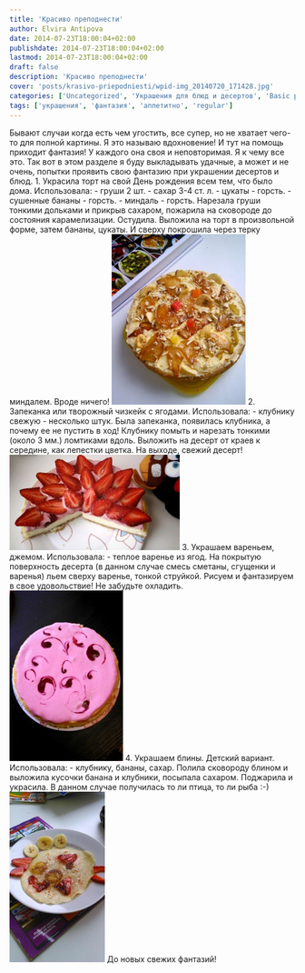 ```yaml
---
title: 'Красиво преподнести'
author: Elvira Antipova
date: 2014-07-23T18:00:04+02:00
publishdate: 2014-07-23T18:00:04+02:00
lastmod: 2014-07-23T18:00:04+02:00
draft: false
description: 'Красиво преподнести'
cover: 'posts/krasivo-priepodniesti/wpid-img_20140720_171428.jpg'
categories: ['Uncategorized', 'Украшения для блюд и десертов', 'Basic posts']
tags: ['украшения', 'фантазия', 'аппетитно', 'regular']
---
```


Бывают случаи когда есть чем угостить, все супер, но не хватает чего-то для полной картины. Я это называю вдохновение! И тут на помощь приходит фантазия! У каждого она своя и неповторимая. Я к чему все это. Так вот в этом разделе я буду выкладывать удачные, а может и не очень, попытки проявить свою фантазию при украшении десертов и блюд. 1. Украсила торт на свой День рождения всем тем, что было дома. Использовала: - груши 2 шт. - сахар 3-4 ст. л. - цукаты - горсть. - сушенные бананы - горсть. - миндаль - горсть. Нарезала груши тонкими дольками и прикрыв сахаром, пожарила на сковороде до состояния карамелизации. Остудила. Выложила на торт в произвольной форме, затем бананы, цукаты. И сверху покрошила через терку миндалем. Вроде ничего! [![wpid-img_20140720_171428.jpg](wpid-img_20140720_171428-236x300.jpg)](wpid-img_20140720_171428.jpg) 2. Запеканка или творожный чизкейк с ягодами. Использовала: - клубнику свежую - несколько штук. Была запеканка, появилась клубника, а почему ее не пустить в ход! Клубнику помыть и нарезать тонкими (около 3 мм.) ломтиками вдоль. Выложить на десерт от краев к середине, как лепестки цветка. На выходе, свежий десерт! [![wpid-img_20140720_170614.jpg](wpid-img_20140720_170614-300x168.jpg)](wpid-img_20140720_170614.jpg) 3. Украшаем вареньем, джемом. Использовала: - теплое варенье из ягод. На покрытую поверхность десерта (в данном случае смесь сметаны, сгущенки и варенья) льем сверху варенье, тонкой струйкой. Рисуем и фантазируем в свое удовольствие! Не забудьте охладить. [![wpid-img_20140720_170518.jpg](wpid-img_20140720_170518-200x300.jpg)](wpid-img_20140720_170518.jpg) 4. Украшаем блины. Детский вариант. Использовала: - клубнику, бананы, сахар. Полила сковороду блином и выложила кусочки банана и клубники, посыпала сахаром. Поджарила и украсила. В данном случае получилась то ли птица, то ли рыба :-) [![wpid-img_20140720_170800.jpg](wpid-img_20140720_170800-168x300.jpg)](wpid-img_20140720_170800.jpg) До новых свежих фантазий! 
